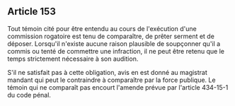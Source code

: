 Article 153
----
Tout témoin cité pour être entendu au cours de l'exécution d'une commission
rogatoire est tenu de comparaître, de prêter serment et de déposer. Lorsqu'il
n'existe aucune raison plausible de soupçonner qu'il a commis ou tenté de
commettre une infraction, il ne peut être retenu que le temps strictement
nécessaire à son audition.

S'il ne satisfait pas à cette obligation, avis en est donné au magistrat mandant
qui peut le contraindre à comparaître par la force publique. Le témoin qui ne
comparaît pas encourt l'amende prévue par l'article 434-15-1 du code pénal.
